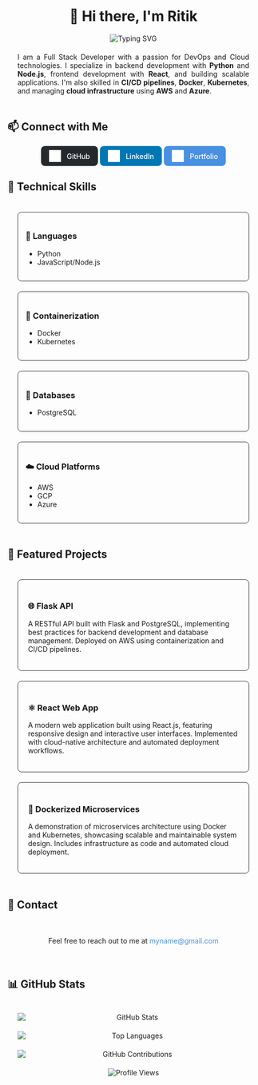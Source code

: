 # <div align="center">👋 Hi there, I'm Ritik</div>

<div align="center">
  <img src="https://readme-typing-svg.herokuapp.com?font=Fira+Code&pause=1000&color=4A90E2&center=true&vCenter=true&width=435&lines=Full+Stack+Developer;DevOps+Engineer;Cloud+Enthusiast" alt="Typing SVG" />
</div>

<div style="text-align: justify; padding: 20px;">
I am a Full Stack Developer with a passion for DevOps and Cloud technologies. I specialize in backend development with <strong>Python</strong> and <strong>Node.js</strong>, frontend development with <strong>React</strong>, and building scalable applications. I'm also skilled in <strong>CI/CD pipelines</strong>, <strong>Docker</strong>, <strong>Kubernetes</strong>, and managing <strong>cloud infrastructure</strong> using <strong>AWS</strong> and <strong>Azure</strong>.
</div>

## 📫 Connect with Me

<div align="center">
  <a href="https://github.com/ritikdoijod" target="_blank" style="text-decoration: none; display: inline-block; background: #24292e; padding: 8px 16px; border-radius: 8px;">
    <img src="./assets/icons/github.svg" alt="GitHub" width="24" height="24" style="vertical-align: middle; margin-right: 8px"/>
    <span style="color: white; font-weight: 500; vertical-align: middle;">GitHub</span>
  </a>
  <a href="https://linkedin.com/in/ritikdoijod" target="_blank" style="text-decoration: none; display: inline-block; background: #0077b5; padding: 8px 16px; border-radius: 8px;">
    <img src="./assets/icons/linkedin-in.svg" alt="LinkedIn" width="24" height="24" style="vertical-align: middle; margin-right: 8px"/>
    <span style="color: white; font-weight: 500; vertical-align: middle;">LinkedIn</span>
  </a>
  <a href="https://ritikdoijod.netlify.app" target="_blank" style="text-decoration: none; display: inline-block; background: #4a90e2; padding: 8px 16px; border-radius: 8px;">
    <img src="./assets/icons/globe.svg" alt="Portfolio" width="24" height="24" style="vertical-align: middle; margin-right: 8px"/>
    <span style="color: white; font-weight: 500; vertical-align: middle;">Portfolio</span>
  </a>
</div>

## 🔧 Technical Skills

<div style="display: grid; grid-template-columns: repeat(auto-fit, minmax(250px, 1fr)); gap: 20px; padding: 20px;">
  <div style="background: #ffffff10; padding: 15px; border-radius: 8px; border: 1px solid #30363d;">
    <h3>🚀 Languages</h3>
    <ul>
      <li>Python</li>
      <li>JavaScript/Node.js</li>
    </ul>
  </div>
  <div style="background: #ffffff10; padding: 15px; border-radius: 8px; border: 1px solid #30363d;">
    <h3>🐳 Containerization</h3>
    <ul>
      <li>Docker</li>
      <li>Kubernetes</li>
    </ul>
  </div>
  <div style="background: #ffffff10; padding: 15px; border-radius: 8px; border: 1px solid #30363d;">
    <h3>💾 Databases</h3>
    <ul>
      <li>PostgreSQL</li>
    </ul>
  </div>
  <div style="background: #ffffff10; padding: 15px; border-radius: 8px; border: 1px solid #30363d;">
    <h3>☁️ Cloud Platforms</h3>
    <ul>
      <li>AWS</li>
      <li>GCP</li>
      <li>Azure</li>
    </ul>
  </div>
</div>

## 🚀 Featured Projects

<div style="display: grid; grid-template-columns: repeat(auto-fit, minmax(300px, 1fr)); gap: 20px; padding: 20px;">
  <div style="background: #ffffff10; padding: 20px; border-radius: 8px; border: 1px solid #30363d;">
    <h3>🌐 Flask API</h3>
    <p>A RESTful API built with Flask and PostgreSQL, implementing best practices for backend development and database management. Deployed on AWS using containerization and CI/CD pipelines.</p>
  </div>
  <div style="background: #ffffff10; padding: 20px; border-radius: 8px; border: 1px solid #30363d;">
    <h3>⚛️ React Web App</h3>
    <p>A modern web application built using React.js, featuring responsive design and interactive user interfaces. Implemented with cloud-native architecture and automated deployment workflows.</p>
  </div>
  <div style="background: #ffffff10; padding: 20px; border-radius: 8px; border: 1px solid #30363d;">
    <h3>🔄 Dockerized Microservices</h3>
    <p>A demonstration of microservices architecture using Docker and Kubernetes, showcasing scalable and maintainable system design. Includes infrastructure as code and automated cloud deployment.</p>
  </div>
</div>

## 📧 Contact

<div align="center" style="padding: 20px;">
  <p>Feel free to reach out to me at <a href="mailto:myname@gmail.com" style="color: #4a90e2; text-decoration: none;">myname@gmail.com</a></p>
</div>

## 📊 GitHub Stats

<div align="center" style="display: grid; grid-template-columns: repeat(auto-fit, minmax(300px, 1fr)); gap: 20px; padding: 20px;">
  <img src="https://github-readme-stats.vercel.app/api?username=ritikdoijod&show_icons=true&theme=tokyonight" alt="GitHub Stats" />
  <img src="https://github-readme-stats.vercel.app/api/top-langs/?username=ritikdoijod&layout=compact&theme=tokyonight" alt="Top Languages" />
  <img src="https://github-readme-streak-stats.herokuapp.com/?user=ritikdoijod&theme=tokyonight" alt="GitHub Contributions" />
</div>

<div align="center">
  <img src="https://komarev.com/ghpvc/?username=ritikdoijod&color=blue" alt="Profile Views" />
</div>
